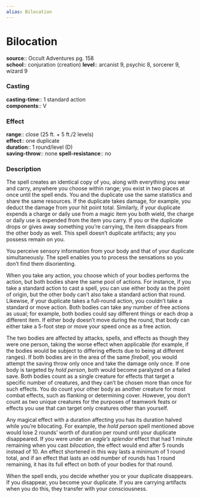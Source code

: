 ```yaml
---
alias: Bilocation
---
```


# Bilocation 

**source**:: Occult Adventures pg. 158  
**school**:: conjuration (creation)
**level**:: arcanist 9, psychic 8, sorcerer 9, wizard 9

### Casting 

**casting-time**:: 1 standard action  
**components**:: V

### Effect 

**range**:: close (25 ft. + 5 ft./2 levels)  
**effect**:: one duplicate  
**duration**:: 1 round/level (D)  
**saving-throw**:: none
**spell-resistance**:: no

### Description 

The spell creates an identical copy of you, along with everything you wear and carry, anywhere you choose within range; you exist in two places at once until the spell ends. You and the duplicate use the same statistics and share the same resources. If the duplicate takes damage, for example, you deduct the damage from your hit point total. Similarly, if your duplicate expends a charge or daily use from a magic item you both wield, the charge or daily use is expended from the item you carry. If you or the duplicate drops or gives away something you’re carrying, the item disappears from the other body as well. This spell doesn’t duplicate artifacts; any you possess remain on you.  
  
You perceive sensory information from your body and that of your duplicate simultaneously. The spell enables you to process the sensations so you don’t find them disorienting.  
  
When you take any action, you choose which of your bodies performs the action, but both bodies share the same pool of actions. For instance, if you take a standard action to cast a spell, you can use either body as the point of origin, but the other body can’t also take a standard action that round. Likewise, if your duplicate takes a full-round action, you couldn’t take a standard or move action. Both bodies can take any number of free actions as usual; for example, both bodies could say different things or each drop a different item. If either body doesn’t move during the round, that body can either take a 5-foot step or move your speed once as a free action.  
  
The two bodies are affected by attacks, spells, and effects as though they were one person, taking the worse effect when applicable (for example, if the bodies would be subject to differing effects due to being at different ranges). If both bodies are in the area of the same *fireball*, you would attempt the saving throw only once and take the damage only once. If one body is targeted by *hold person*, both would become paralyzed on a failed save. Both bodies count as a single creature for effects that target a specific number of creatures, and they can’t be chosen more than once for such effects. You do count your other body as another creature for most combat effects, such as flanking or determining cover. However, you don’t count as two unique creatures for the purposes of teamwork feats or effects you use that can target only creatures other than yourself.  
  
Any magical effect with a duration affecting you has its duration halved while you’re bilocating. For example, the *hold person* spell mentioned above would lose 2 rounds’ worth of duration per round until your duplicate disappeared. If you were under an *eagle’s splendor* effect that had 1 minute remaining when you cast *bilocation*, the effect would end after 5 rounds instead of 10. An effect shortened in this way lasts a minimum of 1 round total, and if an effect that lasts an odd number of rounds has 1 round remaining, it has its full effect on both of your bodies for that round.  
  
When the spell ends, you decide whether you or your duplicate disappears. If you disappear, you become your duplicate. If you are carrying artifacts when you do this, they transfer with your consciousness.

